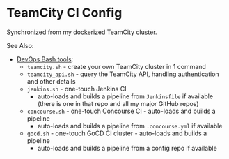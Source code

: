TeamCity CI Config
==================

Synchronized from my dockerized TeamCity cluster.

See Also:

- [DevOps Bash tools](https://github.com/HariSekhon/DevOps-Bash-tools):
  - `teamcity.sh` - create your own TeamCity cluster in 1 command
  - `teamcity_api.sh` - query the TeamCity API, handling authentication and other details
  - `jenkins.sh` - one-touch Jenkins CI
     - auto-loads and builds a pipeline from `Jenkinsfile` if available (there is one in that repo and all my major GitHub repos)
  - `concourse.sh` - one-touch Concourse CI - auto-loads and builds a pipeline
    - auto-loads and builds a pipeline from `.concourse.yml` if available
  - `gocd.sh` - one-touch GoCD CI cluster - auto-loads and builds a pipeline
    - auto-loads and builds a pipeline from a config repo if available
